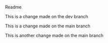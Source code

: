 Readme

This is a change made on the dev branch

This is a change made on the main branch

This is another change made on the main branch
